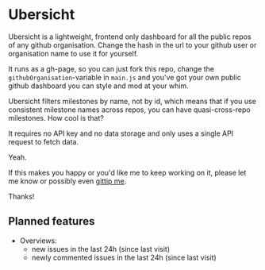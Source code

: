 # Ubersicht

Ubersicht is a lightweight, frontend only dashboard for all the public repos of any github organisation. Change the hash in the url to your github user or organisation name to use it for yourself.

It runs as a gh-page, so you can just fork this repo, change the `githubOrganisation`-variable in `main.js` and you've got your own public github dashboard you can style and mod at your whim.

Ubersicht filters milestones by name, not by id, which means that if you use consistent milestone names across repos, you can have quasi-cross-repo milestones. How cool is that?

It requires no API key and no data storage and only uses a single API request to fetch data.

Yeah.

If this makes you happy or you'd like me to keep working on it, please let me know or possibly even [gittip me](https://www.gittip.com/espy).

Thanks!

## Planned features

- Overviews:
    - new issues in the last 24h (since last visit)
    - newly commented issues in the last 24h (since last visit)

